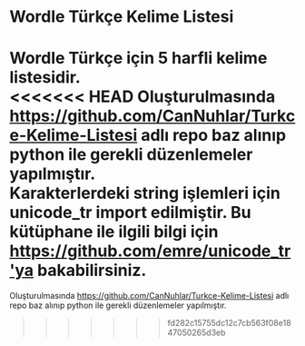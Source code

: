 # Wordle Türkçe Kelime Listesi
Wordle Türkçe için 5 harfli kelime listesidir. <br>
<<<<<<< HEAD
Oluşturulmasında https://github.com/CanNuhlar/Turkce-Kelime-Listesi adlı repo baz alınıp python ile gerekli düzenlemeler yapılmıştır.<br>
Karakterlerdeki string işlemleri için unicode_tr import edilmiştir. Bu kütüphane ile ilgili bilgi için https://github.com/emre/unicode_tr'ya bakabilirsiniz.
=======
Oluşturulmasında https://github.com/CanNuhlar/Turkce-Kelime-Listesi adlı repo baz alınıp python ile gerekli düzenlemeler yapılmıştır.
>>>>>>> fd282c15755dc12c7cb563f08e1847050265d3eb

